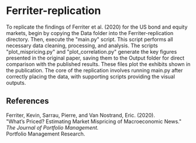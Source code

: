 # Ferriter-replication

To replicate the findings of Ferriter et al. (2020) for the US bond and equity markets, begin by copying the Data folder into the Ferriter-replication directory. Then, execute the "main.py" script. This script performs all necessary data cleaning, processing, and analysis. The scripts "plot_mispricing.py" and "plot_correlation.py" generate the key figures presented in the original paper, saving them to the Output folder for direct comparison with the published results. These files plot the exhibits shown in the publication. The core of the replication involves running main.py after correctly placing the data, with supporting scripts providing the visual outputs.

## References

Ferriter, Kevin, Sarrau, Pierre, and Van Nostrand, Eric. (2020).  
"What’s Priced? Estimating Market Mispricing of Macroeconomic News."  
*The Journal of Portfolio Management.*  
Portfolio Management Research.